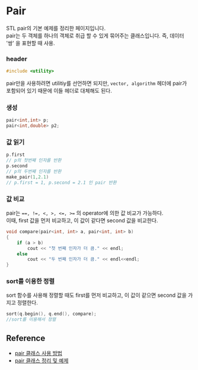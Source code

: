 # Pair
STL pair의 기본 예제를 정리한 페이지입니다.\
pair는 두 객체를 하나의 객체로 취급 할 수 있게 묶어주는 클래스입니다. 즉, 데이터 '쌍' 을 표현할 때 사용.

### header
```cpp
#include <utility>
```
pair만을 사용하려면 utilitiy를 선언하면 되지만, `vector, algorithm` 헤더에 pair가 포함되어 있기 때문에 이들 헤더로 대체해도 된다.
### 생성
```cpp
pair<int,int> p;
pair<int,double> p2;
```
### 값 읽기
```cpp
p.first
// p의 첫번째 인자를 반환
p.second
// p의 두번째 인자를 반환
make_pair(1,2.1)
// p.first = 1, p.second = 2.1 인 pair 반환
```
### 값 비교
pair는 `==, !=, <, >, <=, >=` 의 operator에 의한 값 비교가 가능하다. \
이때, first 값을 먼저 비교하고, 이 값이 같다면 second 값을 비교한다.

```cpp
void compare(pair<int, int> a, pair<int, int> b)
{
    if (a > b)
        cout << "첫 번째 인자가 더 큼." << endl;
    else
        cout << "두 번째 인자가 더 큼." << endl<<endl;
}
```
### sort를 이용한 정렬
sort 함수를 사용해 정렬할 때도 first를 먼저 비교하고, 이 값이 같으면 second 값을 가지고 정렬한다.
```cpp
sort(q.begin(), q.end(), compare); 
//sort를 이용해서 정렬
```

## Reference
* [pair 클래스 사용 방법](https://ya-ya.tistory.com/91)
* [pair 클래스 정리 및 예제](https://blockdmask.tistory.com/64)